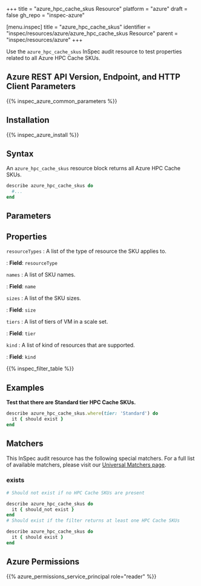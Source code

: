 +++
title = "azure_hpc_cache_skus Resource"
platform = "azure"
draft = false
gh_repo = "inspec-azure"

[menu.inspec]
title = "azure_hpc_cache_skus"
identifier = "inspec/resources/azure/azure_hpc_cache_skus Resource"
parent = "inspec/resources/azure"
+++

Use the `azure_hpc_cache_skus` InSpec audit resource to test properties related to all Azure HPC Cache SKUs.

## Azure REST API Version, Endpoint, and HTTP Client Parameters

{{% inspec_azure_common_parameters %}}

## Installation

{{% inspec_azure_install %}}

## Syntax

An `azure_hpc_cache_skus` resource block returns all Azure HPC Cache SKUs.

```ruby
describe azure_hpc_cache_skus do
  #...
end
```

## Parameters

## Properties

`resourceTypes`
: A list of the type of resource the SKU applies to.

: **Field**: `resourceType`

`names`
: A list of SKU names.

: **Field**: `name`

`sizes`
: A list of the SKU sizes.

: **Field**: `size`

`tiers`
: A list of tiers of VM in a scale set.

: **Field**: `tier`

`kind`
: A list of kind of resources that are supported.

: **Field**: `kind`

{{% inspec_filter_table %}}

## Examples


**Test that there are Standard tier HPC Cache SKUs.**

```ruby
describe azure_hpc_cache_skus.where(tier: 'Standard') do
  it { should exist }
end
```

## Matchers

This InSpec audit resource has the following special matchers. For a full list of available matchers, please visit our [Universal Matchers page](https://www.inspec.io/docs/reference/matchers/).

### exists

```ruby
# Should not exist if no HPC Cache SKUs are present

describe azure_hpc_cache_skus do
  it { should_not exist }
end
# Should exist if the filter returns at least one HPC Cache SKUs

describe azure_hpc_cache_skus do
  it { should exist }
end
```

## Azure Permissions

{{% azure_permissions_service_principal role="reader" %}}
